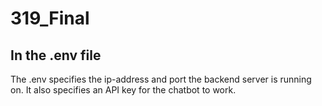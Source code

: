 # 319_Final

## In the .env file

The .env specifies the ip-address and port the backend server is running on. It also specifies an API key for the chatbot to work.
